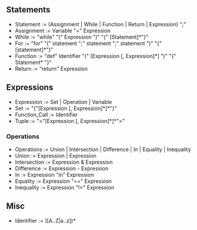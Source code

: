 ## Statements
- Statement := (Assignment | While | Function | Return | Expression) ";"
- Assignment := Variable "=" Expression
- While := "while" "(" Expression ")" "{" [Statement]*"}"
- For := "for" "(" statement ";" statement ";" statement ")" "{" [statement]*"}"
- Function := "def" Identifier "(" [Expression \[, Expression\]\*] ")" "{" Statement* "}"
- Return := "return" Expression

## Expressions
- Expression := Set | Operation | Variable
- Set := "{"[Expression \[, Expression\]\*]*"}"
- Function_Call := Identifier
- Tuple := "<"[Expression \[, Expression\]\*]*">"

### Operations
- Operations := Union | Intersection | Difference | In | Equality | Inequality
- Union := Expression | Expression
- Intersection := Expression & Expression
- Difference := Expression - Expression
- In := Expression "in" Expression
- Equality := Expression "==" Expression
- Inequality := Expression "!=" Expression

## Misc
- Identifier := ([A..Z|a..z])*
